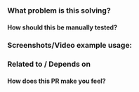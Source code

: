 ### What problem is this solving?

#### How should this be manually tested?


### Screenshots/Video example usage:


### Related to / Depends on

#### How does this PR make you feel?
